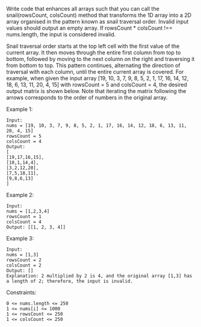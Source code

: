 Write code that enhances all arrays such that you can call the snail(rowsCount, colsCount) method that transforms the 1D array into a 2D array organised in the pattern known as snail traversal order. Invalid input values should output an empty array. If rowsCount \* colsCount !== nums.length, the input is considered invalid.<br>

Snail traversal order starts at the top left cell with the first value of the current array. It then moves through the entire first column from top to bottom, followed by moving to the next column on the right and traversing it from bottom to top. This pattern continues, alternating the direction of traversal with each column, until the entire current array is covered. For example, when given the input array [19, 10, 3, 7, 9, 8, 5, 2, 1, 17, 16, 14, 12, 18, 6, 13, 11, 20, 4, 15] with rowsCount = 5 and colsCount = 4, the desired output matrix is shown below. Note that iterating the matrix following the arrows corresponds to the order of numbers in the original array.<br>

Example 1:

    Input:
    nums = [19, 10, 3, 7, 9, 8, 5, 2, 1, 17, 16, 14, 12, 18, 6, 13, 11, 20, 4, 15]
    rowsCount = 5
    colsCount = 4
    Output:
    [
    [19,17,16,15],
    [10,1,14,4],
    [3,2,12,20],
    [7,5,18,11],
    [9,8,6,13]
    ]

Example 2:

    Input:
    nums = [1,2,3,4]
    rowsCount = 1
    colsCount = 4
    Output: [[1, 2, 3, 4]]

Example 3:

    Input:
    nums = [1,3]
    rowsCount = 2
    colsCount = 2
    Output: []
    Explanation: 2 multiplied by 2 is 4, and the original array [1,3] has a length of 2; therefore, the input is invalid.

Constraints:

    0 <= nums.length <= 250
    1 <= nums[i] <= 1000
    1 <= rowsCount <= 250
    1 <= colsCount <= 250
